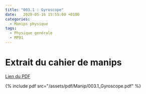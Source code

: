 ```yaml
---
title: "003.1 : Gyroscope"
date:   2020-05-16 15:55:00 +0100
categories:
  - Manips physique
tags:
  - Physique genérale
  - MP01
---
```


# Extrait du cahier de manips

[Lien du PDF](/assets/pdf/Manip/003.1_Gyroscope.pdf)

{% include pdf src="/assets/pdf/Manip/003.1_Gyroscope.pdf" %}
